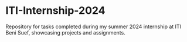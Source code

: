 # ITI-Internship-2024
Repository for tasks completed during my summer 2024 internship at ITI Beni Suef, showcasing projects and assignments.
